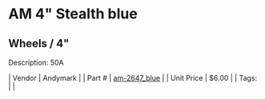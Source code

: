 # AM 4" Stealth blue
## Wheels / 4"
Description: 	50A 

| Vendor | Andymark | 
| Part # | [am-2647_blue](http://www.andymark.com/product-p/am-2647_Blue.htm) | 
| Unit Price | $6.00 | 
| Tags: |  | 
